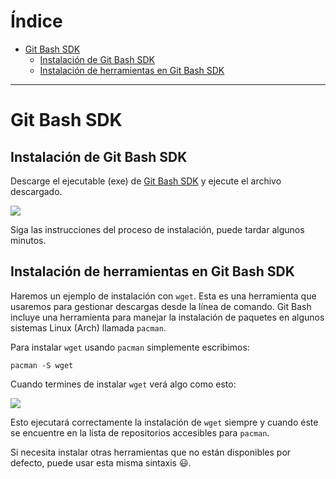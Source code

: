 <!-- markdown-toc start - Don't edit this section. Run M-x markdown-toc-refresh-toc -->
# Índice

- [Git Bash SDK](#git-bash-sdk)
    - [Instalación de Git Bash SDK](#instalación-de-git-bash-sdk)
    - [Instalación de herramientas en Git Bash SDK](#instalación-de-herramientas-en-git-bash-sdk)

<!-- markdown-toc end -->

---

# Git Bash SDK

## Instalación de Git Bash SDK

Descarge el ejecutable (exe) de [Git Bash
SDK](https://github.com/git-for-windows/build-extra/releases/tag/git-sdk-1.0.8)
y ejecute el archivo descargado.

![](./Imagenes/descarga_gitbash_SDK.png)

Siga las instrucciones del proceso de instalación, puede tardar algunos
minutos.

## Instalación de herramientas en Git Bash SDK

Haremos un ejemplo de instalación con `wget`. Esta es una herramienta
que usaremos para gestionar descargas desde la línea de comando. Git
Bash incluye una herramienta para manejar la instalación de paquetes en
algunos sistemas Linux (Arch) llamada `pacman`.

Para instalar `wget` usando `pacman` simplemente escribimos:

`pacman -S wget`

Cuando termines de instalar `wget` verá algo como esto:

![](./Imagenes/wget_instalado.png)

Esto ejecutará correctamente la instalación de `wget` siempre y cuando
éste se encuentre en la lista de repositorios accesibles para `pacman`.

Si necesita instalar otras herramientas que no están disponibles por
defecto, puede usar esta misma sintaxis :smiley:.
